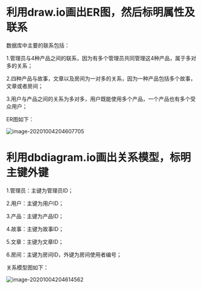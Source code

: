 # 利用draw.io画出ER图，然后标明属性及联系

数据库中主要的联系包括：

1.管理员与4种产品之间的联系，因为有多个管理员共同管理这4种产品，属于多对多的关系；

2.四种产品与故事，文章以及房间为一对多的关系，因为一种产品包括多个故事，文章或者房间；

3.用户与产品之间的关系为多对多，用户既能使用多个产品，一个产品也有多个受众用户；

ER图如下：

![image-20201004204607705](C:\Users\棒棒糖\AppData\Roaming\Typora\typora-user-images\image-20201004204607705.png)

# 利用dbdiagram.io画出关系模型，标明主键外键

1.管理员：主键为管理员ID；

2.用户：主键为用户ID；

3.产品：主键为产品ID；

4.故事：主键为故事ID；

5.文章：主键为文章ID；

6.房间：主键为房间ID，外键为房间使用者编号；

关系模型图如下：

![image-20201004204614562](C:\Users\棒棒糖\AppData\Roaming\Typora\typora-user-images\image-20201004204614562.png)